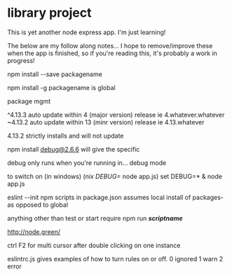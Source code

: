 # library project

This is yet another node express app.  I'm just learning!

The below are my follow along notes... I hope to remove/improve these when the app is finished,
so if you're reading this, it's probably a work in progress!

npm install --save packagename

npm install -g packagename
is global

package mgmt

^4.13.3
auto update within 4 (major version) release  ie 4.whatever.whatever
~4.13.2
auto update within 13 (minr version) release ie 4.13.whatever

4.13.2
strictly installs and will not update

npm install debug@2.6.6  will give the specific

debug only runs when you're running in... debug mode

to switch on (in windows) (*nix    DEBUG=* node app.js)
set DEBUG=* & node app.js

eslint --init
npm scripts in package.json assumes local install of packages- as opposed to global

anything other than test or start require
npm run  ***scriptname***

http://node.green/

ctrl F2 for multi cursor after double clicking on one instance

eslintrc.js gives examples of how to turn rules on or off.
0 ignored
1 warn
2 error